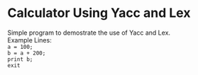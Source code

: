 # Calculator Using Yacc and Lex
Simple program to demostrate the use of Yacc and Lex.  
Example Lines:  
`a = 100;`  
`b = a + 200;`  
`print b;`  
`exit`  
